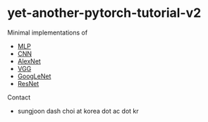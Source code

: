 # yet-another-pytorch-tutorial-v2

Minimal implementations of
- [MLP](https://github.com/sjchoi86/yet-another-pytorch-tutorial-v2/blob/main/code/mlp.ipynb)
- [CNN](https://github.com/sjchoi86/yet-another-pytorch-tutorial-v2/blob/main/code/cnn.ipynb)
- [AlexNet](https://github.com/sjchoi86/yet-another-pytorch-tutorial-v2/blob/main/code/alexnet.ipynb)
- [VGG](https://github.com/sjchoi86/yet-another-pytorch-tutorial-v2/blob/main/code/vgg.ipynb)
- [GoogLeNet](https://github.com/sjchoi86/yet-another-pytorch-tutorial-v2/blob/main/code/googlenet.ipynb)
- [ResNet](https://github.com/sjchoi86/yet-another-pytorch-tutorial-v2/blob/main/code/resnet.ipynb)

Contact
- sungjoon dash choi at korea dot ac dot kr

